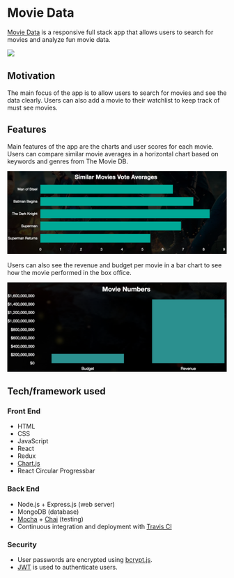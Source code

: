 <h1>Movie Data</h1>
<p><a href="https://arbitrator-hamster-48873.netlify.com/">Movie Data</a> is a responsive full stack app that allows users to search for movies and analyze fun movie data. </p>
<img src="src/card-component.png">

<h2>Motivation</h2>
<p>The main focus of the app is to allow users to search for movies and see the data clearly. Users can also add a movie to their watchlist to keep track of must see movies.</p>

<h2>Features</h2>
<p>Main features of the app are the charts and user scores for each movie. Users can compare similar movie averages in a horizontal chart based on keywords and genres from The Movie DB.</p>
<img src="src/similar-movies-chart.png">

<p>Users can also see the revenue and budget per movie in a bar chart to see how the movie performed in the box office.</p>
<img src="src/movie-numbers.png">

<h2> Tech/framework used </h2>
<h3>Front End</h3>

<ul>
  <li>HTML</li>
  <li>CSS</li>
  <li>JavaScript</li>
  <li>React</li>
  <li>Redux</li>
  <li><a href="http://www.chartjs.org/">Chart.js</a></li>
  <li>React Circular Progressbar </li>
</ul>

<h3>Back End</h3>
<ul>
  <li>Node.js + Express.js (web server)</li>
  <li>MongoDB (database)</li>
  <li><a href="https://mochajs.org/">Mocha</a> + <a href="http://chaijs.com/">Chai</a> (testing)</li>
  <li>Continuous integration and deployment with <a href="https://travis-ci.org/">Travis CI</a></li>
</ul>

<h3>Security</h3>
<ul>
  <li>User passwords are encrypted using <a href="https://github.com/dcodeIO/bcrypt.js">bcrypt.js</a>.</li>
  <li><a href="https://jwt.io/">JWT</a> is used to authenticate users.</li>
</ul>
